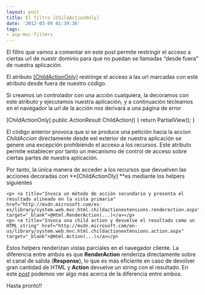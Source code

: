 ```yaml
---
layout: post
title: El filtro [ChildActionOnly]
date: '2012-03-09 01:39:36'
tags:
- asp-mvc-filters
---
```



El filtro que vamos a comentar en este post permite restringir el acceso a ciertas url de nuestr dominio para que no puedan se llamadas “desde fuera” de nuestra aplicación.

El atributo [[ChildActionOnly]](http://msdn.microsoft.com/en-us/library/system.web.mvc.childactiononlyattribute.aspx "El  filtro ChildActionOnly restringe el acceso a ciertas url") restringe el acceso a las url marcadas con este atributo desde fuera de nuestro código.

Si creamos un controlador con una acción cualquiera, la decoramos con este atributo y ejecutamos nuestra aplicación, y a continuación tecleamos en el navegador la url de la acción nos derivará a una página de error

[ChildActionOnly] public ActionResult ChildAction() { return PartialView(); }

El código anterior provoca que si se produce una petición hacia la accion *ChildAccion* directamente desde eel exterior de nuestra aplicación se genere una excepción prohibiendo el acceso a los recursos. Este atributo permite establecer por tanto un mecanismo de control de acceso sobre ciertas partes de nuestra aplicación.

Por tanto, la única manera de acceder a los recursos que devuelven las acciones decoradas con **[ChildActionOly] **es mediante los helpers siguientes

```
<p> <a title="Invoca un método de acción secundario y presenta el resultado alineado en la vista primaria" href="http://msdn.microsoft.com/es-es/library/system.web.mvc.html.childactionextensions.renderaction.aspx" target="_blank">@Html.RenderAction(...)</a></p>
<p> <a title="Invoca una child action y devuelve el resultado como un HTML string" href="http://msdn.microsoft.com/en-us/library/system.web.mvc.html.childactionextensions.action.aspx" target="_blank">@Html.Action(...)</a></p>
```

Estos helpers renderizan vistas parciales en el navegador cliente. La diferencia entre ambos es que **RenderAction** renderiza directamente sobre el canal de salida (**Response**), lo que es más eficiente en caso de devolver gran cantidad de HTML y **Action** devuelve un string con el resultado. En este [post](http://msdn.microsoft.com/es-es/library/ee839451.aspx "Crear una vista de ASP.NET MVC llamando a varias acciones") podemos ver algo más acerca de la diferencia entre ambos.

Hasta pronto!!


